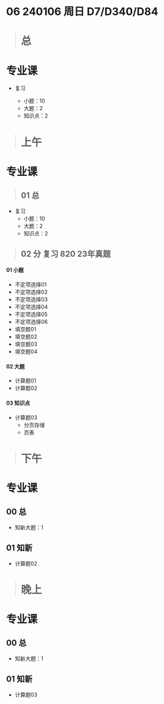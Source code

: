 # 06 240106 周日 D7/D340/D84



> # 总



# 专业课

* 复习

  * 小题：10
  * 大题：2
  * 知识点：2
  
  

> # 上午



# 专业课



> ## 01 总

* 复习
  * 小题：10
  * 大题：2
  * 知识点：2



> ## 02 分 复习 820 23年真题

#### 01 小题

* 不定项选择01 
* 不定项选择02  
* 不定项选择03  
* 不定项选择04
* 不定项选择05
* 不定项选择06
* 填空题01
* 填空题02
* 填空题03
* 填空题04

#### 02 大题

* 计算题01 
* 计算题02

#### 03 知识点

* 计算题03 
  * 分页存储
  * 页表



> # 下午



# 专业课



## 00 总

* 知新大题：1

## 01 知新

* 计算题02



> # 晚上



# 专业课



## 00 总

* 知新大题：1

## 01 知新

* 计算题03


